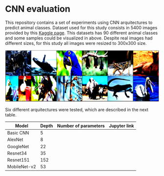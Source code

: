 # CNN evaluation

This repository contains a set of experiments using CNN arquitectures to predict animal classes. Dataset used for this study consists in 5400 images provided by this [Kaggle page](https://www.kaggle.com/datasets/iamsouravbanerjee/animal-image-dataset-90-different-animals). This datasets has 90 different animal classes and some samples could be visualized in above. Despite real images had different sizes, for this study all images were resized to 300x300 size.

![Sample images](https://github.com/victorcaquilpan/CNN_evaluation/blob/main/images/Sample%20images.PNG)

Six different arquitectures were tested, which are described in the next table.

| Model         | Depth         | Number of parameters | Jupyter link |
| ------------- | ------------- |--------------------- |------------- |
| Basic CNN     | 5             |                      |              |
| AlexNet       | 8             |                      |              |
| GoogleNet     | 22            |                      |              |
| Resnet34      | 35            |                      |              |
| Resnet151     | 152           |                      |              |
| MobileNet-v2  | 53            |                      |              |
